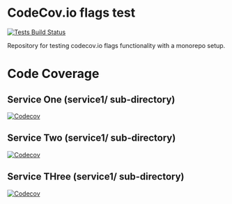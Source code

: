 # CodeCov.io flags test

[![Tests Build Status](https://travis-ci.org/Kami/python-codecov-flags-test.svg?branch=master)](https://travis-ci.org/Kami/python-codecov-flags-test)

Repository for testing codecov.io flags functionality with a monorepo setup.

# Code Coverage

## Service One (service1/ sub-directory)

[![Codecov](https://codecov.io/github/Kami/python-codecov-flags-test/badge.svg?branch=master&service=github&flags=service1)](https://codecov.io/github/Kami/python-codecov-flags-test?branch=master&flags=service1)

## Service Two (service1/ sub-directory)

[![Codecov](https://codecov.io/github/Kami/python-codecov-flags-test/badge.svg?branch=master&service=github&flags=service2)](https://codecov.io/github/Kami/python-codecov-flags-test?branch=master&flags=service2)

## Service THree (service1/ sub-directory)

[![Codecov](https://codecov.io/github/Kami/python-codecov-flags-test/badge.svg?branch=master&service=github&flags=service3)](https://codecov.io/github/Kami/python-codecov-flags-test?branch=master&flags=service3)
